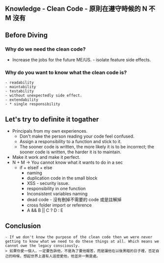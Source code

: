 ## Knowledge - Clean Code - 原則在遵守時候的 N 不 M 沒有

## Before Diving

### Why do we need the clean code?
  - Increase the jobs for the future ME/US.
		- isolate feature side effects.

### Why do you want to know what the clean code is?
	- readability
	- maintability
	- testability
	- without unexpectedly side effect.
	- extendability
	- * single responsibility


## Let's try to definite it togather
- Principals from my own experiences.
	- Don't make the person reading your code feel confused.
	- Assign a responsibility to a function and stick to it.
	- The sooner code is written, the more likely it is to be incorrect; the sooner code is written, the harder it is to maintain.
- Make it work and make it perfect.
- N + M -> You cannot know what it wants to do in a sec
  - if + elseif + else
	- naming
	- duplication code in the small block
	- XSS - security issue.
	- responsibility in one function
	- Inconsistent variables naming
	- dead code - 沒有刪掉不需要的 code 或是註解掉
	- cross folder import or reference
	- A && B || C ? D : E

## Conclusion
	- If we don't know the purpose of the clean code then we were never getting to know what we need to do these things at all. Which means we cannot owe the legacy consciously.
	> 如果你愛一個人，一定要告訴他，不是為了要他報答，而是讓他在以後黑暗的日子裡，否定自己的時候，想起世界上還有人這麼愛他，他並非一無是處。   
